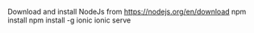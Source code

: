 Download and install NodeJs from https://nodejs.org/en/download
npm install
npm install -g ionic
ionic serve
